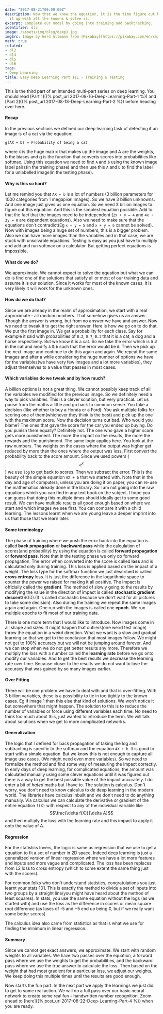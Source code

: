 ```yaml
---
date: "2017-08-21T00:00:00Z"
description: Now that we know the equation, it is the time figure out how to fill
  it up with all the knowns & solve it.
excerpt: Complete our model by going into training and backtracking.
identifier: dl3
image: /assets/img/blog/deep3.jpg
imgSrc: Image by Gerd Altmann from [Pixabay](https://pixabay.com/en/smartphone-hand-photo-montage-faces-1445489/)
math: true
related:
- dl2
- dl4
- dl5
- dl6
tags:
- Deep Learning
title: Easy Deep Learning Part III - Training & Testing
---
```


This is the third part of an intended multi-part series on deep learning. You should read [Part 1]({% post_url 2017-08-16-Deep-Learning-Part-1 %}) and [Part 2]({% post_url 2017-08-18-Deep-Learning-Part-2 %}) before heading over here.

#### Recap
In the previous sections we defined our deep learning task of detecting if an image is of a cat via the equation:

```
g(AX + b) = Probability of being a cat
```
where `X` is the huge matrix that makes up the image and A are the weights, b the biases and g is the function that converts scores into probabilities like softmax.
Using this equation we need to find `A` and `b` using the known image label pairs(in the training phase) and then use this `A` and `b` to find the label for a unlabelled image(in the testing phase).


#### Why is this so hard?
Let me remind you that `AX + b` is a lot of numbers (3 billion parameters for 1000 categories from 1 megapixel images). So we have 3 billion unknowns. And one image just gives us one equation. So we need 3 billion images to figure out this equation. And this is the simplest equation possible. Add to that the fact that the images need to be independent (`2x + y = 4` and `4x + 2y = 8` are dependent equations). Also we need to make sure that the equations don't contradict(Eg `x + y = 5` and `x + y = 6` cannot be solved). Now with images being a huge set of numbers, this is a bigger problem. Also we can have more images than the variables and in that case, we are stuck with unsolvable equations. Testing is easy as you just have to multiply and add and run softmax on a calculator. But getting perfect equations is impossible.

#### What do we do?
We approximate. We cannot expect to solve the equation but what we can do is find one of the solutions that satisfy all or most of our training data and assume it is our solution. Since it works for most of the known cases, it is very likely it will work for the unknown ones.

#### How do we do that?
Since we are already in the realm of approximation, we start with a real approximate - all random numbers. That somehow gives us an answer. Though the answer is wrong, but from no answer we have and answer. Now we need to tweak it to get the right answer. Here is how we go on to do that. We put the first image in. We get a probability for each class. Say for example it said with probabilities of `0.2`, `0.7`, `0.1` that it is a cat, a dog and a horse respectively. But we know it is a cat. So we take the error which is `0.8` in the cat and modify `A` & `b` such that the error would be `0`. Then we pick up the next image and continue to do this again and again. We repeat the same images and after a while considering the huge number of options we have for the variables(we have very few images and a lot more variables), they adjust themselves to a value that passes in most cases.

#### Which variables do we tweak and by how much?
A billion options is not a great thing. We cannot possibly keep track of all the variables we modified for the previous image. So we definitely need a way to pick variables. This is a clever solution, but very practical.
Let us pause from the maths a little and go back to common sense. You take a decision (like whether to buy a Honda or a Ford). You ask multiple folks for scoring one of them(whichever they think is the best) and pick up the one with the maximum score. Now the decision turns out bad. Who would you blame? The ones that gave the score for the car you ended up buying. Do you punish them equally? Definitely not. The one who gave a higher score gets more punishment. The more the impact on the results, the more the rewards and the punishment.
The same logic applies here. You look at the raw numbers. The weights on the cases where the output was higher get reduced by more than the ones where the output was less. First convert the probability back to the score amount. Since we used powers ($$e^x$$) we use `log` to get back to scores. Then we subtract the error. This is the beauty of the simple equation `AX + b` that we started with. Note that in the day and age of computers, unless you are doing it on paper, you can re-use the mathematics already done in the library. So I am not going into the raw equations which you can find in any text book on the subject. I hope you can guess that doing this multiple times should ideally get to some good result. We can have multiple results all good enough based on where we start and which images we see first. You can compare it with a child learning. The lessons learnt when we are young leave a deeper imprint into us that those that we learn later.

#### Some terminology
The phase of training where we push the error back into the equation is called **back propagation** or **backward pass** while the calculation of scores(and probability) by using the equation is called **forward propagation** or **forward pass**. Note that in the testing phase we only do forward propagation. The error when converted into the score is called **loss** and is calculated only during training. This loss is applied based on the impact of a weight. The loss type for the softmax function we just described is called **cross entropy** loss. It is just the difference in the logarithmic space to counter the power we raised for making it all positive. The impact is officially called the **gradient**. The method of slowly going to the results by modifying the value in the direction of impact is called **stochastic gradient descent**(SGD).(It is called stochastic because we don't wait for all pictures to take some decision). Also during the training we repeat the same images again and again. One run with the images is called one **epoch**. We run multiple epochs to fit most of our training data.

There is one more term that I would like to introduce. Now images come in all shape and sizes. It might happen that outliers(one weird test image) throw the equation in a weird direction. What we want is a slow and gradual learning so that we get to the conclusion that most images follow. We might not get to 100% accuracy but we will not be jumping around forever. And we can stop when we do not get better results any more. Therefore we multiply the loss with a number called the **learning rate** before we go onto modify our variables. And to get the best results we decrease the learning rate over time. Because closer to the results we do not want to lose the accuracy that was gained by so many images earlier.

#### Over Fitting
There will be one problem we have to deal with and that is over-fitting. With 3 billion variables, these is a possibility to tie in too tightly to the known cases. Eg if image 1 then this else that kind of solutions. We won't notice it but somewhere that might happen. The solution to this is to reduce the number of variables or force using different variables each time. No need to think too much about this, just wanted to introduce the term. We will talk about solutions when we get to more complicated networks.


#### Generalization
The logic that I defined for back propagation of taking the log and subtracting is specific to the softmax and the equation `AX + b`. It is good to start with a simple equation. But we know this is not enough to capture all image use cases. (We might need even more variables). So we need to formalize the method and find some way of measuring the impact correctly. In early days of deep learning, for complicated equations, the amount was calculated manually using some clever equations until it was figured out there is a way to get the best possible value of the impact accurately. I do enter a bit of *hated* maths but I have to. The solution is calculus. Don't worry, you don't need to know calculus to do deep learning in the modern world. The libraries have calculus inbuilt and we don't need to do anything manually. Via calculus we can calculate the derivative or gradient of the entire equation `f(X)` with respect to any of the individual variable like $$\frac{\delta f(X)}{\delta A}$$ and then multiply the loss with the learning rate and this impact to apply it onto the value of A.

#### Regression
For the statistics lovers, the logic is same as regression that we use to get a equation to fit a set of number in 2D space. Indeed deep learning is just a generalized version of
linear regression where we have a lot more features and inputs and more vague and complicated. The loss has been replaces from L2 loss to cross entropy (which to some extent the same thing just with the scores).

For common folks who don't understand statistics, congratulations you just learnt your stats 101. This is exactly the method to divide a set of inputs into two groups by a straight line(you might have heard about the method of least squares). In stats, you use the same equation without the logs (as we started with) and use the loss as the difference in scores or mean square root difference (as loses of -5 and +5 end up being 0, but if we really want some better scores).

The calculus idea also came from statistics as that is what we use for finding the minimum in linear regression.

#### Summary
Since we cannot get exact answers, we approximate. We start with random weights to all variables. We have two passes over the equation, a forward pass where we use the weights to get the probabilities, and the backward pass where we use the true answer to calculate the loss. Then based on the weight that had most gradient for a particular loss, we adjust our weights. We keep doing this multiple times until the results are good enough.

Now starts the fun part. In the next part we apply the learnings we just did to get to some real action. We will do a full pass over our basic neural network to create some real fun - handwritten number recognition. Zoom ahead to [here]({% post_url 2017-08-22-Deep-Learning-Part-4 %}) when you are ready.
